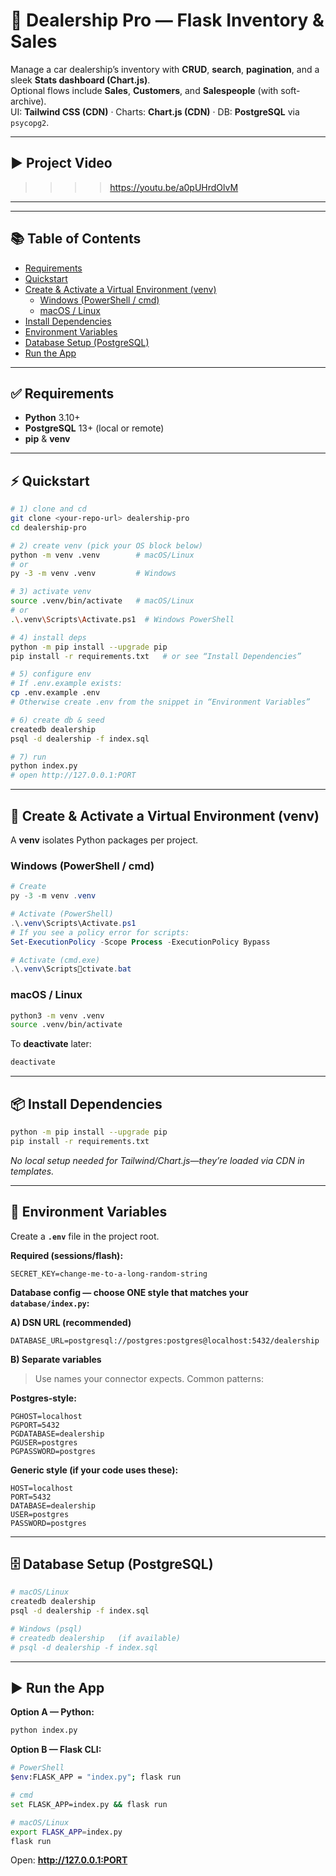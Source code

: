 # 🚗 **Dealership Pro** — Flask Inventory & Sales

Manage a car dealership’s inventory with **CRUD**, **search**, **pagination**, and a sleek **Stats dashboard (Chart.js)**.  
Optional flows include **Sales**, **Customers**, and **Salespeople** (with soft-archive).  
UI: **Tailwind CSS (CDN)** · Charts: **Chart.js (CDN)** · DB: **PostgreSQL** via `psycopg2`.

---
## ▶️ Project Video
  >>>> https://youtu.be/a0pUHrdOlvM
---
---

## 📚 Table of Contents

- [Requirements](#-requirements)
- [Quickstart](#-quickstart)
- [Create & Activate a Virtual Environment (venv)](#-create--activate-a-virtual-environment-venv)
  - [Windows (PowerShell / cmd)](#windows-powershell--cmd)
  - [macOS / Linux](#macos--linux)
- [Install Dependencies](#-install-dependencies)
- [Environment Variables](#-environment-variables)
- [Database Setup (PostgreSQL)](#-database-setup-postgresql)
- [Run the App](#-run-the-app)

---

## ✅ Requirements

- **Python** 3.10+
- **PostgreSQL** 13+ (local or remote)
- **pip** & **venv**

---

## ⚡ Quickstart

```bash
# 1) clone and cd
git clone <your-repo-url> dealership-pro
cd dealership-pro

# 2) create venv (pick your OS block below)
python -m venv .venv        # macOS/Linux
# or
py -3 -m venv .venv         # Windows

# 3) activate venv
source .venv/bin/activate   # macOS/Linux
# or
.\.venv\Scripts\Activate.ps1  # Windows PowerShell

# 4) install deps
python -m pip install --upgrade pip
pip install -r requirements.txt   # or see “Install Dependencies”

# 5) configure env
# If .env.example exists:
cp .env.example .env
# Otherwise create .env from the snippet in “Environment Variables”

# 6) create db & seed
createdb dealership
psql -d dealership -f index.sql

# 7) run
python index.py
# open http://127.0.0.1:PORT
```

---

## 🧪 Create & Activate a Virtual Environment (venv)

A **venv** isolates Python packages per project.

### Windows (PowerShell / cmd)

```powershell
# Create
py -3 -m venv .venv

# Activate (PowerShell)
.\.venv\Scripts\Activate.ps1
# If you see a policy error for scripts:
Set-ExecutionPolicy -Scope Process -ExecutionPolicy Bypass

# Activate (cmd.exe)
.\.venv\Scriptsctivate.bat
```

### macOS / Linux

```bash
python3 -m venv .venv
source .venv/bin/activate
```

To **deactivate** later:
```bash
deactivate
```

---

## 📦 Install Dependencies

```bash
python -m pip install --upgrade pip
pip install -r requirements.txt
```

*No local setup needed for Tailwind/Chart.js—they’re loaded via CDN in templates.*

---

## 🔐 Environment Variables

Create a **`.env`** file in the project root.

**Required (sessions/flash):**
```env
SECRET_KEY=change-me-to-a-long-random-string
```

**Database config — choose ONE style that matches your `database/index.py`:**

**A) DSN URL (recommended)**
```env
DATABASE_URL=postgresql://postgres:postgres@localhost:5432/dealership
```

**B) Separate variables**  
> Use names your connector expects. Common patterns:

**Postgres-style:**
```env
PGHOST=localhost
PGPORT=5432
PGDATABASE=dealership
PGUSER=postgres
PGPASSWORD=postgres
```

**Generic style (if your code uses these):**
```env
HOST=localhost
PORT=5432
DATABASE=dealership
USER=postgres
PASSWORD=postgres
```

---

## 🗄 Database Setup (PostgreSQL)

```bash
# macOS/Linux
createdb dealership
psql -d dealership -f index.sql

# Windows (psql)
# createdb dealership   (if available)
# psql -d dealership -f index.sql
```

---

## ▶️ Run the App

**Option A — Python:**
```bash
python index.py
```

**Option B — Flask CLI:**
```bash
# PowerShell
$env:FLASK_APP = "index.py"; flask run

# cmd
set FLASK_APP=index.py && flask run

# macOS/Linux
export FLASK_APP=index.py
flask run
```

Open: **http://127.0.0.1:PORT**